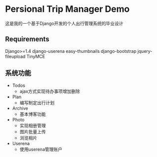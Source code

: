 Persional Trip Manager Demo
========

这是我的一个基于Django开发的个人出行管理系统的毕业设计

## Requirements

Django>=1.4
django-userena
easy-thumbnails
django-bootstrap
jquery-fileupload
TinyMCE

## 系统功能

* Todos
	* ajax方式实现待办事项增加删除
* Plan
	* 编写制定出行计划
* Archive
	* 基本博客功能
* Photo
	* 实现相册管理
	* 图片批量上传
	* 浏览相片
* Userena
	* 使用userena管理账户